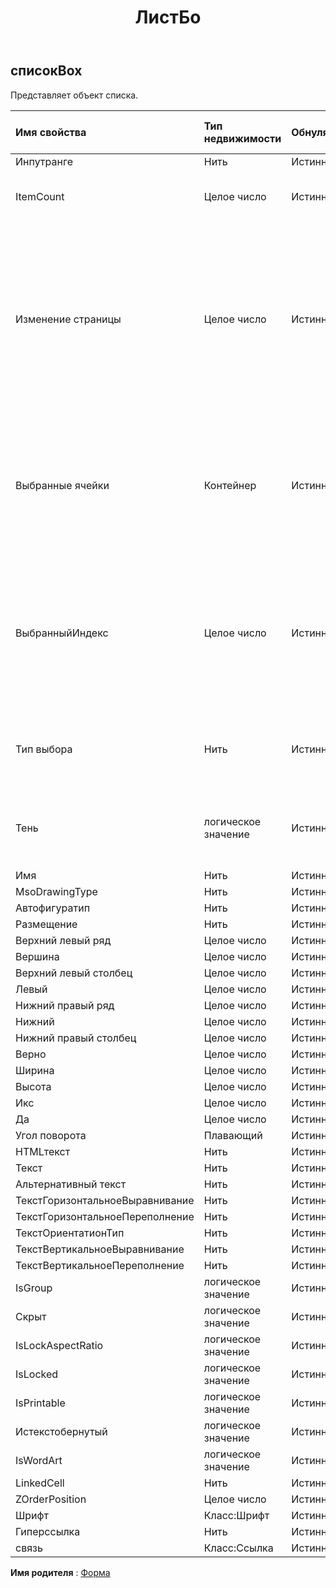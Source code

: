 ﻿---
title: ЛистБо
second_title: Aspose.Cells Cloud Documen
type: docs
url: /ru/specification/model/listbox/
description: "Aspose.Cells Спецификация облачной модели: ListBox. Легко обрабатывайте Excel и другие документы электронных таблиц с помощью таких функций, как открытие, создание, редактирование, разделение, слияние, сравнение и преобразование."
kwords: Excel, Office, электронная таблица, Cloud REST API, ListBox
weight: 50
---
## **списокBox**

 Представляет объект списка.

| Имя свойства| Тип недвижимости| Обнуляемый| Только чтение| Значение по умолчанию| Описание|
|:- |:- |:- |:- |:- |:- |
| Инпутранге| Нить| Истинный| ЛОЖЬ|||
| ItemCount| Целое число| Истинный| ЛОЖЬ|| Получает количество элементов в списке.|
| Изменение страницы| Целое число| Истинный| ЛОЖЬ||Указывает величину, на которую изменяется значение элемента управления, когда пользователь щелкает область полосы прокрутки вверх или вниз.|
| Выбранные ячейки| Контейнер| Истинный| ЛОЖЬ|| Получает выбранные ячейки. Возвращает значение NULL, если диапазон ввода не установлен или элемент не выбран.|
| ВыбранныйИндекс| Целое число| Истинный| ЛОЖЬ||Получает или задает порядковый номер выбранного в данный момент элемента в списке или поле со списком. С нуля.|
| Тип выбора| Нить| Истинный| ЛОЖЬ|| Получает или задает режим выбора указанного списка.|
| Тень| логическое значение| Истинный| ЛОЖЬ|| Указывает, имеет ли поле со списком трехмерную заливку.|
| Имя| Нить| Истинный| ЛОЖЬ|||
| MsoDrawingType| Нить| Истинный| ЛОЖЬ|||
| Автофигуратип| Нить| Истинный| ЛОЖЬ|||
| Размещение| Нить| Истинный| ЛОЖЬ|||
| Верхний левый ряд| Целое число| Истинный| ЛОЖЬ|||
| Вершина| Целое число| Истинный| ЛОЖЬ|||
| Верхний левый столбец| Целое число| Истинный| ЛОЖЬ|||
| Левый| Целое число| Истинный| ЛОЖЬ|||
| Нижний правый ряд| Целое число| Истинный| ЛОЖЬ|||
| Нижний| Целое число| Истинный| ЛОЖЬ|||
| Нижний правый столбец| Целое число| Истинный| ЛОЖЬ|||
| Верно| Целое число| Истинный| ЛОЖЬ|||
| Ширина| Целое число| Истинный| ЛОЖЬ|||
| Высота| Целое число| Истинный| ЛОЖЬ|||
| Икс| Целое число| Истинный| ЛОЖЬ|||
| Да| Целое число| Истинный| ЛОЖЬ|||
| Угол поворота| Плавающий| Истинный| ЛОЖЬ|||
|HTMLтекст| Нить| Истинный| ЛОЖЬ|||
| Текст| Нить| Истинный| ЛОЖЬ|||
| Альтернативный текст| Нить| Истинный| ЛОЖЬ|||
| ТекстГоризонтальноеВыравнивание| Нить| Истинный| ЛОЖЬ|||
| ТекстГоризонтальноеПереполнение| Нить| Истинный| ЛОЖЬ|||
| ТекстОриентатионТип| Нить| Истинный| ЛОЖЬ|||
| ТекстВертикальноеВыравнивание| Нить| Истинный| ЛОЖЬ|||
| ТекстВертикальноеПереполнение| Нить| Истинный| ЛОЖЬ|||
| IsGroup| логическое значение| Истинный| ЛОЖЬ|||
| Скрыт| логическое значение| Истинный| ЛОЖЬ|||
| IsLockAspectRatio| логическое значение| Истинный| ЛОЖЬ|||
| IsLocked| логическое значение| Истинный| ЛОЖЬ|||
| IsPrintable| логическое значение| Истинный| ЛОЖЬ|||
| Истекстобернутый| логическое значение| Истинный| ЛОЖЬ|||
| IsWordArt| логическое значение| Истинный| ЛОЖЬ|||
| LinkedCell| Нить| Истинный| ЛОЖЬ|||
| ZOrderPosition| Целое число| Истинный| ЛОЖЬ|||
| Шрифт| Класс:Шрифт| Истинный| ЛОЖЬ|||
| Гиперссылка| Нить| Истинный| ЛОЖЬ|||
| связь| Класс:Ссылка| Истинный| ЛОЖЬ|||

**Имя родителя** : [Форма](/specification/model/shape)

